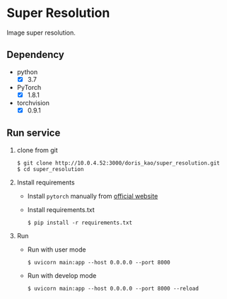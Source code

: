 # Super Resolution
Image super resolution.


## Dependency
- python
    - [x] 3.7
- PyTorch
    - [x] 1.8.1
- torchvision
    - [x] 0.9.1

## Run service
1. clone from git

    ```shell=
    $ git clone http://10.0.4.52:3000/doris_kao/super_resolution.git
    $ cd super_resolution
    ```

2. Install requirements
    - Install `pytorch` manually from [official website](https://pytorch.org/get-started/previous-versions/)
    - Install requirements.txt

        ```shell=
        $ pip install -r requirements.txt
        ```

2. Run
    - Run with user mode

        ```shell=
        $ uvicorn main:app --host 0.0.0.0 --port 8000
        ```

    - Run with develop mode

        ```shell=
        $ uvicorn main:app --host 0.0.0.0 --port 8000 --reload
        ```
